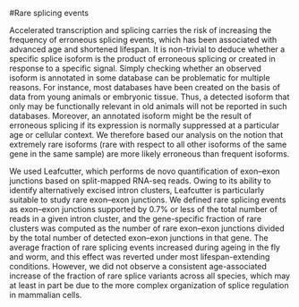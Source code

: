#Rare splicing events

Accelerated transcription and splicing carries the risk of increasing the frequency of erroneous splicing events, which has been associated with advanced age and shortened lifespan. It is non-trivial to deduce whether a specific splice isoform is the product of erroneous splicing or created in response to a specific signal. Simply checking whether an observed isoform is annotated in some database can be problematic for multiple reasons. For instance, most databases have been created on the basis of data from young animals or embryonic tissue. Thus, a detected isoform that only may be functionally relevant in old animals will not be reported in such databases. Moreover, an annotated isoform might be the result of erroneous splicing if its expression is normally suppressed at a particular age or cellular context. We therefore based our analysis on the notion that extremely rare isoforms (rare with respect to all other isoforms of the same gene in the same sample) are more likely erroneous than frequent isoforms. 

We used Leafcutter, which performs de novo quantification of exon–exon junctions based on split-mapped RNA-seq reads. Owing to its ability to identify alternatively excised intron clusters, Leafcutter is particularly suitable to study rare exon–exon junctions. We defined rare splicing events as exon–exon junctions supported by 0.7% or less of the total number of reads in a given intron cluster, and the gene-specific fraction of rare clusters was computed as the number of rare exon–exon junctions divided by the total number of detected exon–exon junctions in that gene. The average fraction of rare splicing events increased during ageing in the fly and worm, and this effect was reverted under most lifespan-extending conditions. However, we did not observe a consistent age-associated increase of the fraction of rare splice variants across all species, which may at least in part be due to the more complex organization of splice regulation in mammalian cells.
